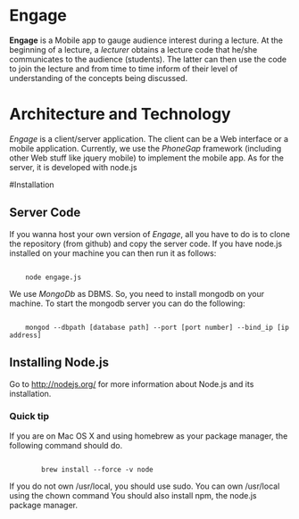 # Engage

__Engage__ is a Mobile app to gauge audience interest during a lecture. At the beginning of a lecture, a *lecturer* obtains a lecture code that he/she communicates to the audience (students). The latter can then use the code to join the lecture and from time to time inform of their level of understanding of the concepts being discussed.

# Architecture and Technology

*Engage* is a client/server application. The client can be a Web interface or a mobile application. Currently, we use the *PhoneGap* framework (including other Web stuff like jquery mobile) to implement the mobile app. As for the server, it is developed with node.js

#Installation

## Server Code

If you wanna host your own version of *Engage*, all you have to do is to clone the repository (from github) and copy the server code. If you have node.js installed on your machine you can then run it as follows:
<pre><code>
	node engage.js
</code></pre>

We use *MongoDb* as DBMS. So, you need to install mongodb on your machine. To start the mongodb server you can do the following:
<pre><code>
	mongod --dbpath [database path] --port [port number] --bind_ip [ip address]
</code></pre>

## Installing Node.js

Go to http://nodejs.org/ for more information about Node.js and its installation.

### Quick tip

If you are on Mac OS X and using homebrew as your package manager, the following command should do.

<pre><code>
        brew install --force -v node
</code></pre>

If you do not own /usr/local, you should use sudo. You can own /usr/local using the chown command
You should also install npm, the node.js package manager.